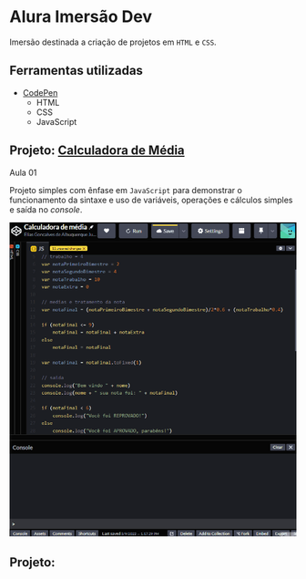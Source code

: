 # Alura Imersão Dev

Imersão destinada a criação de projetos em `HTML` e `CSS`.

<!-- ## Index -->

## Ferramentas utilizadas

- [CodePen](https://codepen.io/)
    - HTML
    - CSS
    - JavaScript


## Projeto: [Calculadora de Média](https://codepen.io/eajunior85/pen/OJOevpa)

Aula 01

Projeto simples com ênfase em `JavaScript` para demonstrar o
funcionamento da sintaxe e uso de variáveis, operações e cálculos simples e saída no _console_.

![Animation.gif](https://github.com/eliasalbuquerque/imersoes-dev/blob/main/alura_imersao-dev/images/Animation.gif "CodePen")


## Projeto: 
